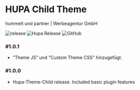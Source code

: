 # HUPA Child Theme
hummelt und partner | Werbeagentur GmbH

![release](https://img.shields.io/github/v/release/team-hummelt/hupa-starter-child)
![Hupa Release](https://img.shields.io/github/release-date/team-hummelt/hupa-starter-child)
![GitHub](https://img.shields.io/github/license/team-hummelt/hupa-starter-child)

### \#1.0.1
* "Theme JS" und "Custom Theme CSS" hinzugefügt.

### \#1.0.0
* Hupa-Theme-Child release. Included basic plugin features
